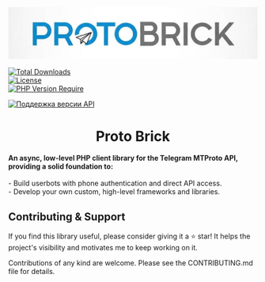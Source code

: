 <p align="center">
    <img src="https://raw.githubusercontent.com/Proto-Brick/php-mtproto-client/master/.github/img/logo.jpg" alt="Proto Brick">
</p>

[![Total Downloads](https://poser.pugx.org/phpunit/phpunit/downloads)](https://packagist.org/packages/phpunit/phpunit/stats)  
[![License](https://poser.pugx.org/phpmailer/phpmailer/license.svg)](https://packagist.org/packages/phpmailer/phpmailer)  
[![PHP Version Require](http://poser.pugx.org/phpunit/phpunit/require/php)](https://packagist.org/packages/phpunit/phpunit)

<a href="https://core.telegram.org/layer/195"><img src="https://img.shields.io/badge/TG_API_Layer-195-8992bb.svg" alt="Поддержка версии API"></a>

<h1 align="center">Proto Brick</h1>
<p>
  <strong>An async, low-level PHP client library for the Telegram MTProto API, providing a solid foundation to:</strong><br><br>  
  - Build userbots with phone authentication and direct API access.<br>
  - Develop your own custom, high-level frameworks and libraries.
</p>

## Contributing & Support
If you find this library useful, please consider giving it a ⭐️ star! It helps the project's visibility and motivates me to keep working on it.

Contributions of any kind are welcome. Please see the CONTRIBUTING.md file for details.
